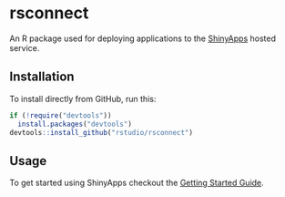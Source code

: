 rsconnect
=======================================================

An R package used for deploying applications to the [ShinyApps](http://shinyapps.io/) hosted service.

## Installation

To install directly from GitHub, run this:

```r
if (!require("devtools"))
  install.packages("devtools")
devtools::install_github("rstudio/rsconnect")
```

## Usage

To get started using ShinyApps checkout the [Getting Started Guide](http://shiny.rstudio.com/articles/shinyapps.html).
